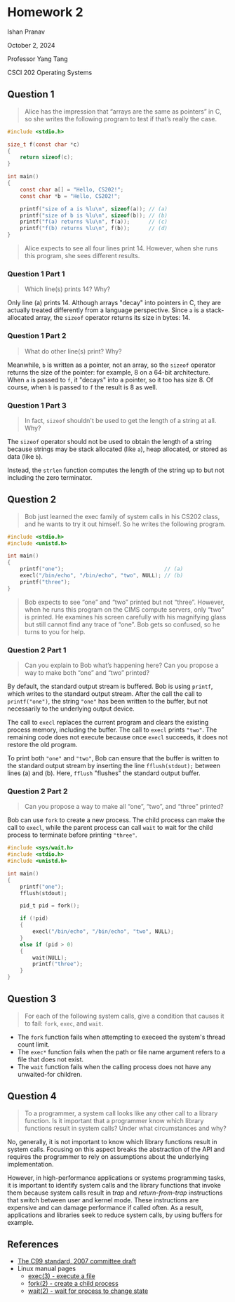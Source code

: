 # Homework 2

Ishan Pranav

October 2, 2024

Professor Yang Tang

CSCI 202 Operating Systems

## Question 1

> Alice has the impression that “arrays are the same as pointers” in C, so she
> writes the following program to test if that’s really the case.

```c
#include <stdio.h>

size_t f(const char *c) 
{ 
    return sizeof(c); 
}

int main()
{
    const char a[] = "Hello, CS202!"; 
    const char *b = "Hello, CS202!"; 

    printf("size of a is %lu\n", sizeof(a)); // (a)
    printf("size of b is %lu\n", sizeof(b)); // (b)
    printf("f(a) returns %lu\n", f(a));      // (c)
    printf("f(b) returns %lu\n", f(b));      // (d)
}
```

> Alice expects to see all four lines print 14. However, when she runs this
> program, she sees different results.

### Question 1 Part 1

> Which line(s) prints 14? Why?

Only line (a) prints 14. Although arrays "decay" into pointers in C, they are
actually treated differently from a language perspective. Since `a` is a
stack-allocated array, the `sizeof` operator returns its size in bytes: 14.

### Question 1 Part 2

> What do other line(s) print? Why?

Meanwhile, `b` is written as a pointer, not an array, so the `sizeof` operator
returns the size of the pointer: for example, 8 on a 64-bit architecture. When
`a` is passed to `f`, it "decays" into a pointer, so it too has size 8. Of
course, when `b` is passed to `f` the result is 8 as well.

### Question 1 Part 3

> In fact, `sizeof` shouldn't be used to get the length of a string at all. Why?

The `sizeof` operator should not be used to obtain the length of a string
because strings may be stack allocated (like `a`), heap allocated, or stored as
data (like `b`).

Instead, the `strlen` function computes the length of the string up to but not
including the zero terminator.

## Question 2

> Bob just learned the exec family of system calls in his CS202 class, and he
> wants to try it out himself. So he writes the following program.

```c
#include <stdio.h> 
#include <unistd.h> 

int main() 
{
    printf("one");                                // (a)
    execl("/bin/echo", "/bin/echo", "two", NULL); // (b)
    printf("three"); 
}
```

> Bob expects to see “one” and “two” printed but not “three”. However, when he
> runs this program on the CIMS compute servers, only “two” is printed. He
> examines his screen carefully with his magnifying glass but still cannot find
> any trace of “one”. Bob gets so confused, so he turns to you for help.

### Question 2 Part 1

> Can you explain to Bob what’s happening here? Can you propose a way to make
> both “one” and “two” printed?

By default, the standard output stream is buffered. Bob is using `printf`, which
writes to the standard output stream. After the call the call to
`printf("one")`, the string `"one"` has been written to the buffer, but not
necessarily to the underlying output device.

The call to `execl` replaces the current program and clears the existing process
memory, including the buffer. The call to `execl` prints `"two"`. The remaining
code does not execute because once `execl` succeeds, it does not restore the old
program.

To print both `"one"` and `"two"`, Bob can ensure that the buffer is written to
the standard output stream by inserting the line `fflush(stdout);` between
lines (a) and (b). Here, `fflush` "flushes" the standard output buffer.

### Question 2 Part 2

> Can you propose a way to make all “one”, “two”, and “three” printed?

Bob can use `fork` to create a new process. The child process can make the call
to `execl`, while the parent process can call `wait` to wait for the child
process to terminate before printing `"three"`.

```c
#include <sys/wait.h>
#include <stdio.h> 
#include <unistd.h> 

int main() 
{
    printf("one");
    fflush(stdout);

    pid_t pid = fork();

    if (!pid)
    {
        execl("/bin/echo", "/bin/echo", "two", NULL);
    }
    else if (pid > 0)
    {
        wait(NULL);
        printf("three");
    }
}
```

## Question 3

> For each of the following system calls, give a condition that causes it to
> fail: `fork`, `exec`, and `wait`.

- The `fork` function fails when attempting to execeed the system's thread count
limit.
- The `exec*` function fails when the path or file name argument refers to a
file that does not exist.
- The `wait` function fails when the calling process does not have any
unwaited-for children.

## Question 4

> To a programmer, a system call looks like any other call to a library
> function. Is it important that a programmer know which library functions
> result in system calls? Under what circumstances and why?

No, generally, it is not important to know which library functions result in
system calls. Focusing on this aspect breaks the abstraction of the API and
requires the programmer to rely on assumptions about the underlying
implementation.

However, in high-performance applications or systems programming tasks, it is
important to identify system calls and the library functions that invoke them
because system calls result in _trap_ and _return-from-trap_ instructions that
switch between user and kernel mode. These instructions are expensive and can
damage performance if called often. As a result, applications and libraries seek
to reduce system calls, by using buffers for example.

## References

- [The C99 standard, 2007 committee draft](https://port70.net/~nsz/c/c99/n1256.html)
- Linux manual pages
  - [exec(3) - execute a file](https://www.man7.org/linux/man-pages/man3/exec.3.html)
  - [fork(2) - create a child process](https://www.man7.org/linux/man-pages/man2/fork.2.html)
  - [wait(2) - wait for process to change state](https://www.man7.org/linux/man-pages/man2/wait.2.html)
